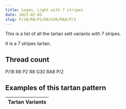 ```yaml
---
title: Logan, Light with 7 stripes
date: 2023-02-05
slug: P/18/R8/P2/R8/G30/RA8/P/2
---
```

This is a list of all the tartan sett variants with 7 stripes.

It is a 7 stripes tartan.


## Thread count
P/18 R8 P2 R8 G30 RA8 P/2

## Examples of this tartan pattern

| Tartan Variants |
|---------------|
